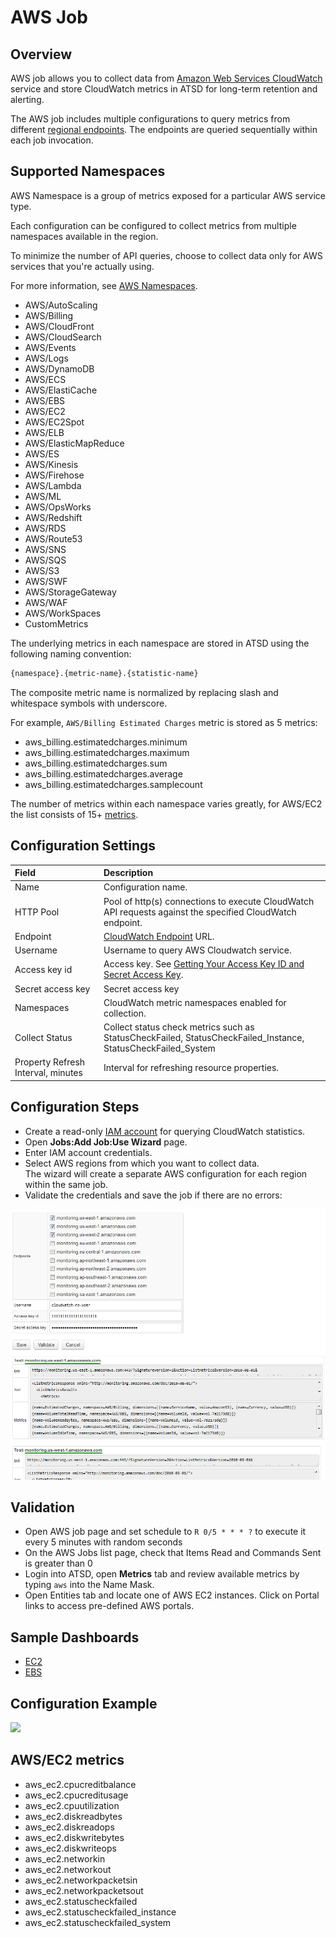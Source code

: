 # AWS Job

## Overview

AWS job allows you to collect data from [Amazon Web Services CloudWatch](https://aws.amazon.com/cloudwatch/) service and store CloudWatch metrics in ATSD for long-term retention and alerting.

The AWS job includes multiple configurations to query metrics from different [regional endpoints](http://docs.aws.amazon.com/general/latest/gr/rande.html#cw_region). The endpoints are queried sequentially within each job invocation.

## Supported Namespaces

AWS Namespace is a group of metrics exposed for a particular AWS service type.

Each configuration can be configured to collect metrics from multiple namespaces available in the region.

To minimize the number of API queries, choose to collect data only for AWS services that you're actually using. 

For more information, see [AWS Namespaces](http://docs.aws.amazon.com/AmazonCloudWatch/latest/DeveloperGuide/aws-namespaces.html).

* AWS/AutoScaling 
* AWS/Billing 
* AWS/CloudFront
* AWS/CloudSearch 
* AWS/Events 
* AWS/Logs
* AWS/DynamoDB 
* AWS/ECS 
* AWS/ElastiCache
* AWS/EBS 
* AWS/EC2 
* AWS/EC2Spot
* AWS/ELB 
* AWS/ElasticMapReduce 
* AWS/ES
* AWS/Kinesis 
* AWS/Firehose 
* AWS/Lambda
* AWS/ML 
* AWS/OpsWorks 
* AWS/Redshift
* AWS/RDS 
* AWS/Route53 
* AWS/SNS
* AWS/SQS 
* AWS/S3 
* AWS/SWF
* AWS/StorageGateway 
* AWS/WAF 
* AWS/WorkSpaces
* CustomMetrics

The underlying metrics in each namespace are stored in ATSD using the following naming convention:

```css
{namespace}.{metric-name}.{statistic-name}
```

The composite metric name is normalized by replacing slash and whitespace symbols with underscore.

For example, `AWS/Billing Estimated Charges` metric is stored as 5 metrics:

* aws_billing.estimatedcharges.minimum
* aws_billing.estimatedcharges.maximum
* aws_billing.estimatedcharges.sum
* aws_billing.estimatedcharges.average
* aws_billing.estimatedcharges.samplecount

The number of metrics within each namespace varies greatly, for AWS/EC2 the list consists of 15+ [metrics](#aws-ec2-metrics).

## Configuration Settings

| **Field** | **Description** |
|:---|:---|
| Name | Configuration name. |
| HTTP Pool | Pool of http(s) connections to execute CloudWatch API requests against the specified CloudWatch endpoint. |
| Endpoint  | [CloudWatch Endpoint](http://docs.aws.amazon.com/general/latest/gr/rande.html#cw_region) URL.   |
| Username  |  Username to query AWS Cloudwatch service. |
| Access key id  | Access key. See [Getting Your Access Key ID and Secret Access Key](http://docs.aws.amazon.com/AWSSimpleQueueService/latest/SQSGettingStartedGuide/AWSCredentials.html).   |
| Secret access key  | Secret access key |
| Namespaces  | CloudWatch metric namespaces enabled for collection.   |
| Collect Status  |  Collect status check metrics such as <br>StatusCheckFailed, StatusCheckFailed_Instance, StatusCheckFailed_System |
| Property Refresh Interval, minutes | Interval for refreshing resource properties. |

## Configuration Steps

* Create a read-only [IAM account](aws-iam.md) for querying CloudWatch statistics.
* Open **Jobs:Add Job:Use Wizard** page.
* Enter IAM account credentials.
* Select AWS regions from which you want to collect data. <br>The wizard will create a separate AWS configuration for each region within the same job.
* Validate the credentials and save the job if there are no errors:

![AWS Wizard](aws-wizard-validate.png)

## Validation

* Open AWS job page and set schedule to `R 0/5 * * * ?` to execute it every 5 minutes with random seconds
* On the AWS Jobs list page, check that Items Read and Commands Sent is greater than 0
* Login into ATSD, open **Metrics** tab and review available metrics by typing `aws` into the Name Mask.
* Open Entities tab and locate one of AWS EC2 instances. Click on Portal links to access pre-defined AWS portals.

## Sample Dashboards

* [EC2](https://apps.axibase.com/chartlab/0aa34311)
* [EBS](https://apps.axibase.com/chartlab/e8977b4a)

## Configuration Example

![](https://axibase.com/wp-content/uploads/2016/03/aws_config.png)

## AWS/EC2 metrics

* aws_ec2.cpucreditbalance
* aws_ec2.cpucreditusage
* aws_ec2.cpuutilization
* aws_ec2.diskreadbytes
* aws_ec2.diskreadops
* aws_ec2.diskwritebytes
* aws_ec2.diskwriteops
* aws_ec2.networkin
* aws_ec2.networkout
* aws_ec2.networkpacketsin
* aws_ec2.networkpacketsout
* aws_ec2.statuscheckfailed
* aws_ec2.statuscheckfailed_instance
* aws_ec2.statuscheckfailed_system

